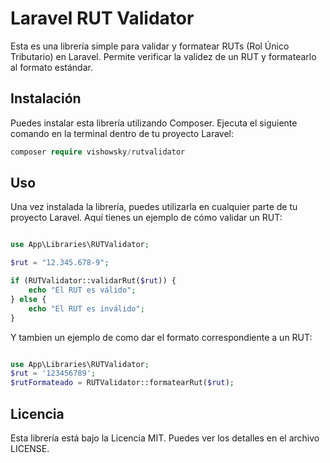 # Laravel RUT Validator

Esta es una librería simple para validar y formatear RUTs (Rol Único Tributario) en Laravel. Permite verificar la validez de un RUT y formatearlo al formato estándar.

## Instalación

Puedes instalar esta librería utilizando Composer. Ejecuta el siguiente comando en la terminal dentro de tu proyecto Laravel:

```php
composer require vishowsky/rutvalidator
```

## Uso

Una vez instalada la librería, puedes utilizarla en cualquier parte de tu proyecto Laravel. Aquí tienes un ejemplo de cómo validar un RUT:

```php

use App\Libraries\RUTValidator;

$rut = "12.345.678-9";

if (RUTValidator::validarRut($rut)) {
    echo "El RUT es válido";
} else {
    echo "El RUT es inválido";
}

```

Y tambien un ejemplo de como dar el formato correspondiente a un RUT:


```php

use App\Libraries\RUTValidator;
$rut = '123456789';
$rutFormateado = RUTValidator::formatearRut($rut);

```


## Licencia

Esta librería está bajo la Licencia MIT. Puedes ver los detalles en el archivo LICENSE.

